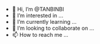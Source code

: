 - 👋 Hi, I’m @TANBINBI
- 👀 I’m interested in ...
- 🌱 I’m currently learning ...
- 💞️ I’m looking to collaborate on ...
- 📫 How to reach me ...

<!---
TANBINBI/TANBINBI is a ✨ special ✨ repository because its `README.md` (this file) appears on your GitHub profile.
You can click the Preview link to take a look at your changes.
--->
